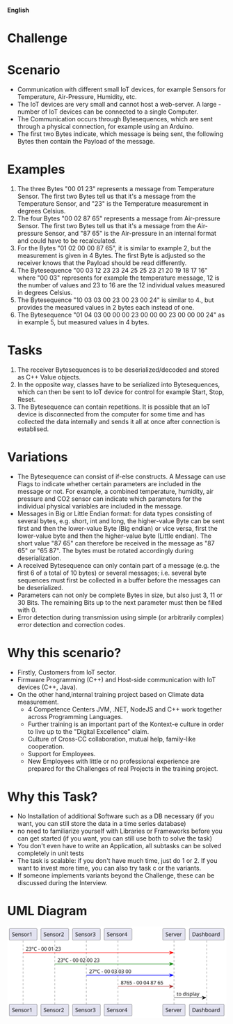**English**
# Challenge

# Scenario
- Communication with different small IoT devices, for example Sensors for Temperature, Air-Pressure, Humidity, etc.
- The IoT devices are very small and cannot host a web-server. A large - number of IoT devices can be connected to a single Computer.
- The Communication occurs through Bytesequences, which are sent through a physical connection, for example using an Arduino.
- The first two Bytes indicate, which message is being sent, the following Bytes then contain the Payload of the message.

# Examples
1. The three Bytes "00 01 23" represents a message from Temperature Sensor. The first two Bytes tell us that it's a message from the Temperature Sensor, and "23" is the Temperature measurement in degrees Celsius.
2. The four Bytes "00 02 87 65" represents a message from Air-pressure Sensor. The first two Bytes tell us that it's a message from the Air-pressure Sensor, and "87 65" is the Air-pressure in an internal format and could have to be recalculated.
3. For the Bytes "01 02 00 00 87 65", it is similar to example 2, but the measurement is given in 4 Bytes. The first Byte is adjusted so the receiver knows that the Payload should be read differently.
4. The Bytesequence "00 03 12 23 23 24 25 25 23 21 20 19 18 17 16" where "00 03" represents for example the temperature message, 12 is the number of values and 23 to 16 are the 12 individual values measured in degrees Celsius.
5. The Bytesequence "10 03 03 00 23 00 23 00 24" is similar to 4., but provides the measured values in 2 bytes each instead of one.
6. The Bytesequence "01 04 03 00 00 00 23 00 00 00 23 00 00 00 24" as in example 5, but measured values in 4 bytes.

# Tasks
1. The receiver Bytesequences is to be deserialized/decoded and stored as C++ Value objects.
2. In the opposite way, classes have to be serialized into Bytesequences, which can then be sent to IoT device for control for example Start, Stop, Reset.
3. The Bytesequence can contain repetitions. It is possible that an IoT device is disconnected from the computer for some time and has collected the data internally and sends it all at once after connection is establised.

# Variations
- The Bytesequence can consist of if-else constructs. A Message can use Flags to indicate whether certain parameters are included in the message or not. For example, a combined temperature, humidity, air pressure and CO2 sensor can indicate which parameters for the individual physical variables are included in the message.
- Messages in Big or Little Endian format: for data types consisting of several bytes, e.g. short, int and long, the higher-value Byte can be sent first and then the lower-value Byte (Big endian) or vice versa, first the lower-value byte and then the higher-value byte (Little endian). The short value "87 65" can therefore be received in the message as "87 65" or "65 87". The bytes must be rotated accordingly during deserialization.
- A received Bytesequence can only contain part of a message (e.g. the first 6 of a total of 10 bytes) or several messages; i.e. several byte sequences must first be collected in a buffer before the messages can be deserialized.
- Parameters can not only be complete Bytes in size, but also just 3, 11 or 30 Bits. The remaining Bits up to the next parameter must then be filled with 0.
- Error detection during transmission using simple (or arbitrarily complex) error detection and correction codes.

# Why this scenario?
- Firstly, Customers from IoT sector.
- Firmware Programming (C++) and Host-side communication with IoT devices (C++, Java).
- On the other hand,internal training project based on Climate data measurement.
    - 4 Competence Centers JVM, .NET, NodeJS and C++ work together across Programming Languages.
    - Further training is an important part of the Kontext-e culture in order to live up to the "Digital Excellence" claim.
    - Culture of Cross-CC collaboration, mutual help, family-like cooperation.
    - Support for Employees.
    - New Employees with little or no professional experience are prepared for the Challenges of real Projects in the training project.

# Why this Task?
- No Installation of additional Software such as a DB necessary (if you want, you can still store the data in a time series database)
- no need to familiarize yourself with Libraries or Frameworks before you can get started (if you want, you can still use both to solve the task)
- You don't even have to write an Application, all subtasks can be solved completely in unit tests
- The task is scalable: if you don't have much time, just do 1 or 2. If you want to invest more time, you can also try task c or the variants.
- If someone implements variants beyond the Challenge, these can be discussed during the Interview.

# UML Diagram
![sensorSystemDiagram](./diagrams/sensorSystemdiagram.svg)